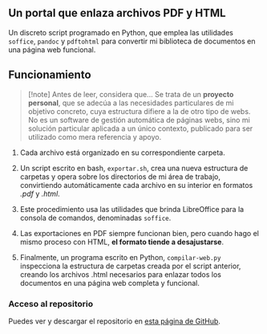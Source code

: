 ##  Un portal que enlaza archivos PDF y HTML

Un discreto script programado en Python, que emplea las utilidades `soffice`, `pandoc` y `pdftohtml` para convertir mi biblioteca de documentos en una página web funcional. 

## Funcionamiento

> [!note] Antes de leer, considera que...
>Se trata de un **proyecto personal**, que se adecúa a las necesidades particulares de mi objetivo concreto, cuya estructura difiere a la de otro tipo de webs. No es un software de gestión automática de páginas webs, sino mi solución particular aplicada a un único contexto, publicado para ser utilizado como mera referencia y apoyo. 

1. Cada archivo está organizado en su correspondiente carpeta.

2. Un script escrito en bash, `exportar.sh`, crea una nueva estructura de carpetas y opera sobre los directorios de mi área de trabajo, convirtiendo automáticamente cada archivo en su interior en formatos *.pdf* y *.html*.

3. Este procedimiento usa las utilidades que brinda LibreOffice para la consola de comandos, denominadas `soffice`.

4. Las exportaciones en PDF siempre funcionan bien, pero cuando hago el mismo proceso con HTML, **el formato tiende a desajustarse**.

5. Finalmente, un programa escrito en Python, `compilar-web.py` inspecciona la estructura de carpetas creada por el script anterior, creando los archivos .html necesarios para enlazar todos los documentos en una página web completa y funcional.

###  Acceso al repositorio 

Puedes ver y descargar el repositorio en [esta página de GitHub](https://github.com/hugorsz-dev/web-automatica-estudio-escrituras).
